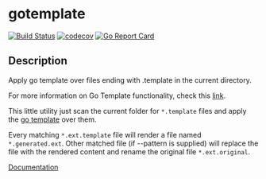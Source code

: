 # gotemplate

[![Build Status](https://github.com/coveooss/gotemplate/workflows/Build/badge.svg)](https://github.com/coveooss/gotemplate/actions)
[![codecov](https://codecov.io/gh/coveooss/gotemplate/branch/master/graph/badge.svg)](https://codecov.io/gh/coveooss/gotemplate)
[![Go Report Card](https://goreportcard.com/badge/github.com/coveooss/gotemplate)](https://goreportcard.com/report/github.com/coveooss/gotemplate)

## Description

Apply go template over files ending with .template in the current directory.

For more information on Go Template functionality, check this [link](https://golang.org/pkg/text/template).

This little utility just scan the current folder for `*.template` files and apply the [go template](https://golang.org/pkg/text/template) over them.

Every matching `*.ext.template` file will render a file named `*.generated.ext`. Other matched file (if --pattern is supplied) will replace the file with the rendered content and rename the original file `*.ext.original`.

[Documentation](https://coveooss.github.io/gotemplate/)
